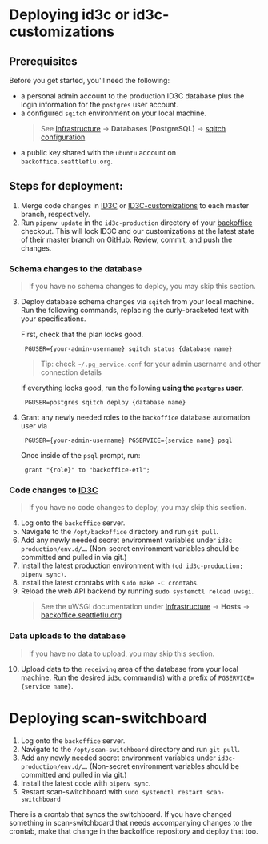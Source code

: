 # Deploying id3c or id3c-customizations #

## Prerequisites
Before you get started, you'll need the following:

* a personal admin account to the production ID3C database plus the login information for the `postgres` user account.
* a configured `sqitch` environment on your local machine.
  > See [Infrastructure] → **Databases (PostgreSQL)** → [sqitch configuration]
* a public key shared with the `ubuntu` account on `backoffice.seattleflu.org`.

## Steps for deployment:
1. Merge code changes in [ID3C] or [ID3C-customizations] to each master branch, respectively.
2. Run `pipenv update` in the `id3c-production` directory of your [backoffice]
   checkout.  This will lock ID3C and our customizations at the latest state of
   their master branch on GitHub.  Review, commit, and push the changes.

### Schema changes to the database
> If you have no schema changes to deploy, you may skip this section.
3. Deploy database schema changes via `sqitch` from your local machine.
   Run the following commands, replacing the curly-bracketed text with your specifications.

   First, check that the plan looks good.

        PGUSER={your-admin-username} sqitch status {database name}

   > Tip: check `~/.pg_service.conf` for your admin username and other connection details

   If everything looks good, run the following **using the `postgres` user**.

        PGUSER=postgres sqitch deploy {database name}

3. Grant any newly needed roles to the `backoffice` database automation user via

        PGUSER={your-admin-username} PGSERVICE={service name} psql

   Once inside of the `psql` prompt, run:

        grant "{role}" to "backoffice-etl";


### Code changes to [ID3C]
> If you have no code changes to deploy, you may skip this section.

4. Log onto the `backoffice` server.
5. Navigate to the `/opt/backoffice` directory and run `git pull`.
6. Add any newly needed secret environment variables under `id3c-production/env.d/…`.
   (Non-secret environment variables should be committed and pulled in via git.)
7. Install the latest production environment with `(cd id3c-production; pipenv sync)`.
8. Install the latest crontabs with `sudo make -C crontabs`.
9. Reload the web API backend by running `sudo systemctl reload uwsgi`.
   > See the uWSGI documentation under [Infrastructure] → **Hosts** → [backoffice.seattleflu.org]


### Data uploads to the database
> If you have no data to upload, you may skip this section.

10. Upload data to the `receiving` area of the database from your local machine.
    Run the desired `id3c` command(s) with a prefix of `PGSERVICE={service name}`.


[Infrastructure]: infrastructure
[backoffice]: https://github.com/seattleflu/backoffice
[ID3C]: https://github.com/seattleflu/id3c
[ID3C-customizations]: https://github.com/seattleflu/id3c-customizations
[backoffice.seattleflu.org]: infrastructure#backofficeseattlefluorg
[sqitch configuration]: infrastructure#sqitch-configuration
[Pipenv]:https://pipenv.readthedocs.io/en/latest/

# Deploying scan-switchboard #

1. Log onto the `backoffice` server.
2. Navigate to the `/opt/scan-switchboard` directory and run `git pull`.
3. Add any newly needed secret environment variables under `id3c-production/env.d/…`.
   (Non-secret environment variables should be committed and pulled in via git.)
4. Install the latest code with `pipenv sync`.
5. Restart scan-switchboard with `sudo systemctl restart scan-switchboard`

There is a crontab that syncs the switchboard. If you have changed something in scan-switchboard that needs accompanying changes to the crontab, make that change in the backoffice repository and deploy that too.

